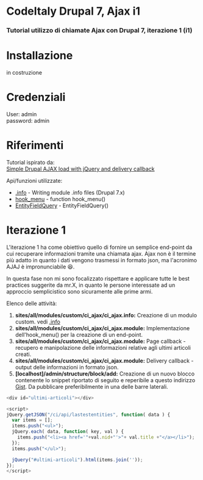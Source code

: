 # CodeItaly Drupal 7, Ajax i1
### Tutorial utilizzo di chiamate Ajax con Drupal 7, iterazione 1 (i1)

# Installazione
in costruzione


# Credenziali
User: admin  
password: admin


# Riferimenti

Tutorial ispirato da:  
[Simple Drupal AJAX load with jQuery and delivery callback]

Api/funzioni utilizzate:
* [.info] - Writing module .info files (Drupal 7.x)
* [hook_menu] - function hook_menu()
* [EntityFieldQuery] - EntityFieldQuery()

# Iterazione 1

L'iterazione 1 ha come obiettivo quello di fornire un semplice end-point da cui recuperare informazioni tramite una chiamata ajax. Ajax non è il termine più adatto in quanto i dati vengono trasmessi in formato json, ma l'acronimo AJAJ è impronunciabile :laughing:.

In questa fase non mi sono focalizzato rispettare e applicare tutte le best practices suggerite da mr.X, in quanto le persone interessate ad un approccio semplicistico sono sicuramente alle prime armi.

Elenco delle attività:
1.	**sites/all/modules/custom/ci_ajax/ci_ajax.info:** Creazione di un modulo custom. vedi [.info]  
2.	**sites/all/modules/custom/ci_ajax/ci_ajax.module:** Implementazione dell'hook_menu() per la creazione di un end-point.  
3.	**sites/all/modules/custom/ci_ajax/ci_ajax.module:** Page callback - recupero e manipolazione delle informazioni relative agli ultimi articoli creati.  
4.	**sites/all/modules/custom/ci_ajax/ci_ajax.module:** Delivery callback - output delle informazioni in formato json.  
5.	**[localhost]/admin/structure/block/add:** Creazione di un nuovo blocco contenente lo snippet riportato di seguito e reperibile a questo indirizzo [Gist]. Da pubblicare preferibilmente in una delle barre laterali.  


```javascript
<div id="ultimi-articoli"></div>

<script>
jQuery.getJSON("/ci/api/lastestentities", function( data ) {
  var items = [];
  items.push("<ul>");
  jQuery.each( data, function( key, val ) {
    items.push("<li><a href='"+val.nid+"'>"+ val.title +"</a></li>");
  });
  items.push("</ul>");

  jQuery("#ultimi-articoli").html(items.join(''));
});
</script>
```

[//]: # (These are reference links used in the body of this note and get stripped out when the markdown processor does its job. There is no need to format nicely because it shouldn't be seen. Thanks SO - http://stackoverflow.com/questions/4823468/store-comments-in-markdown-syntax)


  [Simple Drupal AJAX load with jQuery and delivery callback]: <https://www.drupal.org/node/2046693>

  [hook_menu]: <https://api.drupal.org/api/drupal/modules%21system%21system.api.php/function/hook_menu/7.x>

  [EntityFieldQuery]: <https://www.drupal.org/node/1343708>

  [.info]: <https://www.drupal.org/node/542202>

  [Gist]: <https://gist.github.com/nervaccio/7c6d85ed6cd12adfe28715f24bac7fcb>
